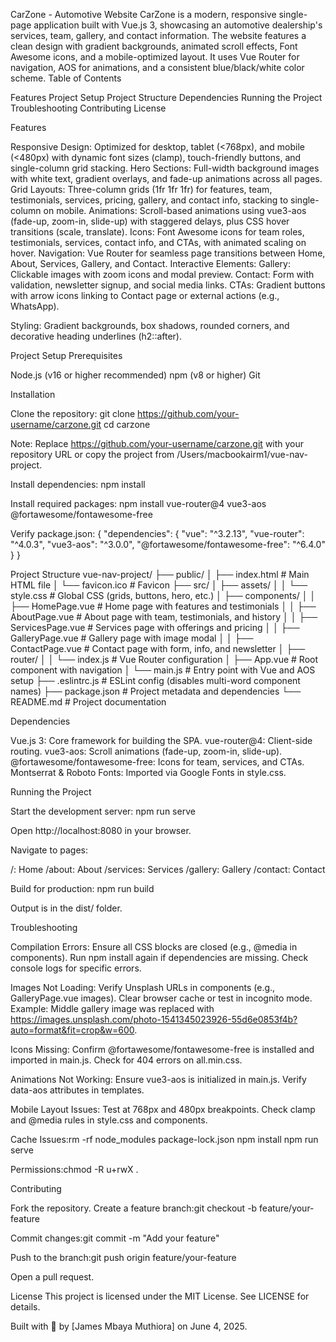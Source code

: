 CarZone - Automotive Website
CarZone is a modern, responsive single-page application built with Vue.js 3, showcasing an automotive dealership's services, team, gallery, and contact information. The website features a clean design with gradient backgrounds, animated scroll effects, Font Awesome icons, and a mobile-optimized layout. It uses Vue Router for navigation, AOS for animations, and a consistent blue/black/white color scheme.
Table of Contents

Features
Project Setup
Project Structure
Dependencies
Running the Project
Troubleshooting
Contributing
License

Features

Responsive Design: Optimized for desktop, tablet (<768px), and mobile (<480px) with dynamic font sizes (clamp), touch-friendly buttons, and single-column grid stacking.
Hero Sections: Full-width background images with white text, gradient overlays, and fade-up animations across all pages.
Grid Layouts: Three-column grids (1fr 1fr 1fr) for features, team, testimonials, services, pricing, gallery, and contact info, stacking to single-column on mobile.
Animations: Scroll-based animations using vue3-aos (fade-up, zoom-in, slide-up) with staggered delays, plus CSS hover transitions (scale, translate).
Icons: Font Awesome icons for team roles, testimonials, services, contact info, and CTAs, with animated scaling on hover.
Navigation: Vue Router for seamless page transitions between Home, About, Services, Gallery, and Contact.
Interactive Elements:
Gallery: Clickable images with zoom icons and modal preview.
Contact: Form with validation, newsletter signup, and social media links.
CTAs: Gradient buttons with arrow icons linking to Contact page or external actions (e.g., WhatsApp).


Styling: Gradient backgrounds, box shadows, rounded corners, and decorative heading underlines (h2::after).

Project Setup
Prerequisites

Node.js (v16 or higher recommended)
npm (v8 or higher)
Git

Installation

Clone the repository:
git clone https://github.com/your-username/carzone.git
cd carzone

Note: Replace https://github.com/your-username/carzone.git with your repository URL or copy the project from /Users/macbookairm1/vue-nav-project.

Install dependencies:
npm install


Install required packages:
npm install vue-router@4 vue3-aos @fortawesome/fontawesome-free


Verify package.json:
{
  "dependencies": {
    "vue": "^3.2.13",
    "vue-router": "^4.0.3",
    "vue3-aos": "^3.0.0",
    "@fortawesome/fontawesome-free": "^6.4.0"
  }
}



Project Structure
vue-nav-project/
├── public/
│   ├── index.html          # Main HTML file
│   └── favicon.ico         # Favicon
├── src/
│   ├── assets/
│   │   └── style.css       # Global CSS (grids, buttons, hero, etc.)
│   ├── components/
│   │   ├── HomePage.vue    # Home page with features and testimonials
│   │   ├── AboutPage.vue   # About page with team, testimonials, and history
│   │   ├── ServicesPage.vue # Services page with offerings and pricing
│   │   ├── GalleryPage.vue  # Gallery page with image modal
│   │   ├── ContactPage.vue  # Contact page with form, info, and newsletter
│   ├── router/
│   │   └── index.js        # Vue Router configuration
│   ├── App.vue             # Root component with navigation
│   └── main.js             # Entry point with Vue and AOS setup
├── .eslintrc.js            # ESLint config (disables multi-word component names)
├── package.json            # Project metadata and dependencies
└── README.md               # Project documentation

Dependencies

Vue.js 3: Core framework for building the SPA.
vue-router@4: Client-side routing.
vue3-aos: Scroll animations (fade-up, zoom-in, slide-up).
@fortawesome/fontawesome-free: Icons for team, services, and CTAs.
Montserrat & Roboto Fonts: Imported via Google Fonts in style.css.

Running the Project

Start the development server:
npm run serve

Open http://localhost:8080 in your browser.

Navigate to pages:

/: Home
/about: About
/services: Services
/gallery: Gallery
/contact: Contact


Build for production:
npm run build

Output is in the dist/ folder.


Troubleshooting

Compilation Errors:
Ensure all CSS blocks are closed (e.g., @media in components).
Run npm install again if dependencies are missing.
Check console logs for specific errors.


Images Not Loading:
Verify Unsplash URLs in components (e.g., GalleryPage.vue images).
Clear browser cache or test in incognito mode.
Example: Middle gallery image was replaced with https://images.unsplash.com/photo-1541345023926-55d6e0853f4b?auto=format&fit=crop&w=600.


Icons Missing:
Confirm @fortawesome/fontawesome-free is installed and imported in main.js.
Check for 404 errors on all.min.css.


Animations Not Working:
Ensure vue3-aos is initialized in main.js.
Verify data-aos attributes in templates.


Mobile Layout Issues:
Test at 768px and 480px breakpoints.
Check clamp and @media rules in style.css and components.


Cache Issues:rm -rf node_modules package-lock.json
npm install
npm run serve


Permissions:chmod -R u+rwX .



Contributing

Fork the repository.
Create a feature branch:git checkout -b feature/your-feature


Commit changes:git commit -m "Add your feature"


Push to the branch:git push origin feature/your-feature


Open a pull request.

License
This project is licensed under the MIT License. See LICENSE for details.

Built with 🚗 by [James Mbaya Muthiora] on June 4, 2025.
